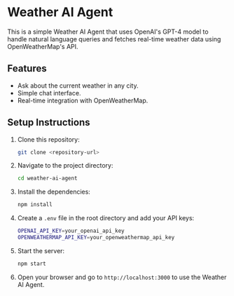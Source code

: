 # Weather AI Agent

This is a simple Weather AI Agent that uses OpenAI's GPT-4 model to handle natural language queries and fetches real-time weather data using OpenWeatherMap's API.

## Features

- Ask about the current weather in any city.
- Simple chat interface.
- Real-time integration with OpenWeatherMap.

## Setup Instructions

1. Clone this repository:
   ```sh
   git clone <repository-url>
   ```
2. Navigate to the project directory:
   ```sh
   cd weather-ai-agent
   ```
3. Install the dependencies:
   ```sh
   npm install
   ```
4. Create a `.env` file in the root directory and add your API keys:
   ```sh
   OPENAI_API_KEY=your_openai_api_key
   OPENWEATHERMAP_API_KEY=your_openweathermap_api_key
   ```
5. Start the server:
   ```sh
   npm start
   ```
6. Open your browser and go to `http://localhost:3000` to use the Weather AI Agent.
